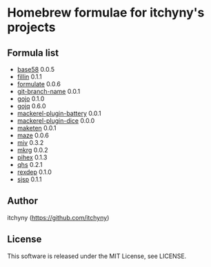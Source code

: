 # Homebrew formulae for itchyny's projects
## Formula list

- [base58](https://github.com/itchyny/base58-go) 0.0.5
- [fillin](https://github.com/itchyny/fillin) 0.1.1
- [formulate](https://github.com/itchyny/formulate) 0.0.6
- [git-branch-name](https://github.com/itchyny/git-branch-name) 0.0.1
- [gojo](https://github.com/itchyny/gojo) 0.1.0
- [gojq](https://github.com/itchyny/gojq) 0.6.0
- [mackerel-plugin-battery](https://github.com/itchyny/mackerel-plugin-battery) 0.0.1
- [mackerel-plugin-dice](https://github.com/itchyny/mackerel-plugin-dice) 0.0.0
- [maketen](https://github.com/itchyny/maketen-go) 0.0.1
- [maze](https://github.com/itchyny/maze) 0.0.6
- [miv](https://github.com/itchyny/miv) 0.3.2
- [mkrg](https://github.com/itchyny/mkrg) 0.0.2
- [pihex](https://github.com/itchyny/pihex-rs) 0.1.3
- [qhs](https://github.com/itchyny/qhs) 0.2.1
- [rexdep](https://github.com/itchyny/rexdep) 0.1.0
- [sjsp](https://github.com/itchyny/sjsp) 0.1.1

## Author
itchyny (https://github.com/itchyny)

## License
This software is released under the MIT License, see LICENSE.
